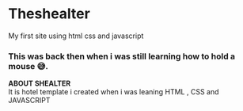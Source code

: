 # Theshealter
My first site using html css and javascript
### This was back then when i was still learning how to hold a mouse 😅.

**ABOUT SHEALTER**
<br/>
It is hotel template i created when i was leaning HTML , CSS and JAVASCRIPT
